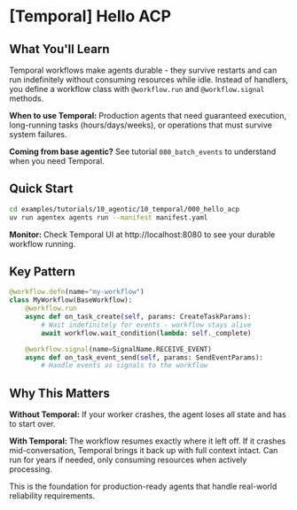 # [Temporal] Hello ACP

## What You'll Learn

Temporal workflows make agents durable - they survive restarts and can run indefinitely without consuming resources while idle. Instead of handlers, you define a workflow class with `@workflow.run` and `@workflow.signal` methods.

**When to use Temporal:** Production agents that need guaranteed execution, long-running tasks (hours/days/weeks), or operations that must survive system failures.

**Coming from base agentic?** See tutorial `080_batch_events` to understand when you need Temporal.

## Quick Start

```bash
cd examples/tutorials/10_agentic/10_temporal/000_hello_acp
uv run agentex agents run --manifest manifest.yaml
```

**Monitor:** Check Temporal UI at http://localhost:8080 to see your durable workflow running.

## Key Pattern

```python
@workflow.defn(name="my-workflow")
class MyWorkflow(BaseWorkflow):
    @workflow.run
    async def on_task_create(self, params: CreateTaskParams):
        # Wait indefinitely for events - workflow stays alive
        await workflow.wait_condition(lambda: self._complete)

    @workflow.signal(name=SignalName.RECEIVE_EVENT)
    async def on_task_event_send(self, params: SendEventParams):
        # Handle events as signals to the workflow
```

## Why This Matters

**Without Temporal:** If your worker crashes, the agent loses all state and has to start over.

**With Temporal:** The workflow resumes exactly where it left off. If it crashes mid-conversation, Temporal brings it back up with full context intact. Can run for years if needed, only consuming resources when actively processing.

This is the foundation for production-ready agents that handle real-world reliability requirements.
